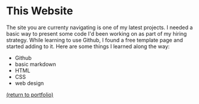 # This Website

The site you are currenty navigating is one of my latest projects. I needed a basic way to present some code I'd been working on as part of my hiring strategy. While learning to use Github, I found a free template page and started adding to it. Here are some things I learned along the way:

* Github
* basic markdown
* HTML
* CSS
* web design



<a href="https://rowcased.github.io/">(return to portfolio)</a>

<!-- <a href="https://www.linkedin.com/in/example/">View My LinkedIn Profile</a> -->

